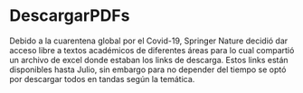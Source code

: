 # DescargarPDFs
Debido a la cuarentena global por el Covid-19, Springer Nature decidió dar acceso libre a textos académicos de diferentes áreas para lo cual compartió un archivo de excel donde estaban los links de descarga. Estos links están disponibles hasta Julio, sin embargo para no depender del tiempo se optó por descargar todos en tandas según la temática. 
